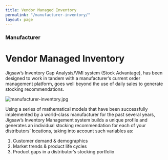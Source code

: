 ```yaml
---
title: Vendor Managed Inventory
permalink: "/manufacturer-inventory/"
layout: page
---
```


### Manufacturer

# Vendor Managed Inventory

Jigsaw’s Inventory Gap Analysis/VMI system (Stock Advantage), has been designed to work in tandem with a manufacturer’s current order management platform, goes well beyond the use of daily sales to generate stocking recommendations. 

![manufacturer-inventory.jpg](/uploads/manufacturer-inventory.jpg)

Using a series of mathematical models that have been successfully implemented by a world-class manufacturer for the past several years, Jigsaw’s Inventory Management system builds a unique profile and generates an individual stocking recommendation for each of your distributors’ locations, taking into account such variables as:
 
1. Customer demand &amp; demographics
2. Market trends &amp; product life cycles
3. Product gaps in a distributor’s stocking portfolio
